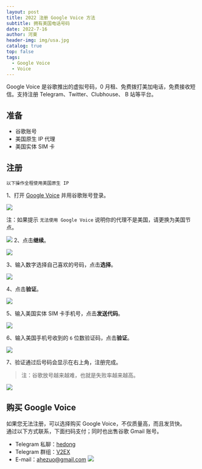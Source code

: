 ```yaml
---
layout: post
title: 2022 注册 Google Voice 方法
subtitle: 拥有美国电话号码
date: 2022-7-16
author: 河東
header-img: img/usa.jpg
catalog: true
top: false
tags:
  - Google Voice
  - Voice
---
```


Google Voice 是谷歌推出的虚拟号码，0 月租、免费拨打美加电话，免费接收短信。支持注册 Telegram、Twitter、Clubhouse、 B 站等平台。

## 准备

- 谷歌账号
- 美国原生 IP 代理
- 美国实体 SIM 卡

## 注册

`以下操作全程使用美国原生 IP`

1、打开 [Google Voice](https://voice.google.com/) 并用谷歌账号登录。

![](https://i.imgur.com/iroLUt8.png)

注：如果提示 `无法使用 Google Voice` 说明你的代理不是美国，请更换为美国节点。

![](https://i.imgur.com/wGDprWr.png)
2、点击**继续**。

![](https://i.imgur.com/HuE33bK.png)

3、输入数字选择自己喜欢的号码，点击**选择**。

![](https://i.imgur.com/Ryknim5.png)

4、点击**验证**。

![](https://i.imgur.com/61bSix1.png)

5、输入美国实体 SIM 卡手机号，点击**发送代码**。

![](https://i.imgur.com/YaaDoPh.png)

6、输入美国手机号收到的 `6` 位数验证码，点击**验证**。

![](https://i.imgur.com/HsrRSfl.png)

7、验证通过后号码会显示在右上角，注册完成。

>注：谷歌放号越来越难，也就是失败率越来越高。

![](https://i.imgur.com/hmJx6C5.png)



## 购买 Google Voice

如果您无法注册，可以选择购买 Google Voice，不仅质量高，而且发货快。\
通过以下方式联系，下面扫码支付；同时也出售谷歌 Gmail 账号。

- Telegram 私聊：[hedong](https://t.me/hedong) 
- Telegram 群组：[V2EX](https://t.me/V2EXPro)
- E-mail：<ahezuo@gmail.com>
![](https://i.imgur.com/eXaKhtv.png)
